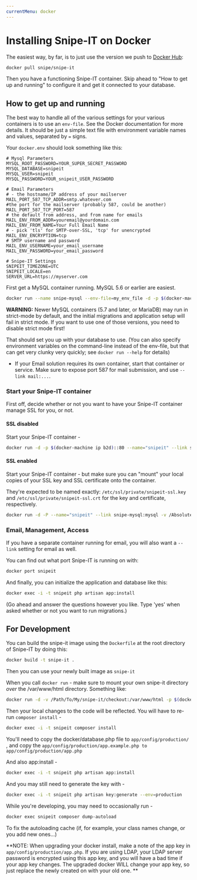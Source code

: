 ```yaml
---
currentMenu: docker
---
```


# Installing Snipe-IT on Docker

The easiest way, by far, is to just use the version we push to [Docker Hub](https://hub.docker.com/r/snipe/snipe-it/):

```sh
docker pull snipe/snipe-it
```

Then you have a functioning Snipe-IT container. Skip ahead to "How to get up and
running" to configure it and get it connected to your database.

## How to get up and running

The best way to handle all of the various settings for your various containers is to use an `env-file`.
See the Docker documentation for more details. It should be just a simple text file with environment
variable names and values, separated by ```=``` signs.

Your `docker.env` should look something like this:

```env
# Mysql Parameters
MYSQL_ROOT_PASSWORD=YOUR_SUPER_SECRET_PASSWORD
MYSQL_DATABASE=snipeit
MYSQL_USER=snipeit
MYSQL_PASSWORD=YOUR_snipeit_USER_PASSWORD

# Email Parameters
# - the hostname/IP address of your mailserver
MAIL_PORT_587_TCP_ADDR=smtp.whatever.com
#the port for the mailserver (probably 587, could be another)
MAIL_PORT_587_TCP_PORT=587
# the default from address, and from name for emails
MAIL_ENV_FROM_ADDR=youremail@yourdomain.com
MAIL_ENV_FROM_NAME=Your Full Email Name
# - pick 'tls' for SMTP-over-SSL, 'tcp' for unencrypted
MAIL_ENV_ENCRYPTION=tcp
# SMTP username and password
MAIL_ENV_USERNAME=your_email_username
MAIL_ENV_PASSWORD=your_email_password

# Snipe-IT Settings
SNIPEIT_TIMEZONE=UTC
SNIPEIT_LOCALE=en
SERVER_URL=https://myserver.com
```
First get a MySQL container running. MySQL 5.6 or earlier are easiest.

```sh
docker run --name snipe-mysql --env-file=my_env_file -d -p $(docker-machine ip b2d)::3306 mysql:5.6
```

**WARNING:** Newer MySQL containers (5.7 and later, or MariaDB) may run in strict-mode by default, and the initial migrations and application setup will fail in strict mode. If you want to use one of those versions, you need to disable strict mode first!

That should set you up with your database to use. (You can also specify environment variables on the command-line instead of the env-file, but that can get very clunky very quickly; see ```docker run --help``` for details)

* If your Email solution requires its own container, start that container or service. Make sure to expose port 587 for mail submission, and use ```--link mail:...```.

### Start your Snipe-IT container

First off, decide whether or not you want to have your Snipe-IT container manage SSL for you, or not.

#### SSL disabled

Start your Snipe-IT container -
```sh
docker run -d -p $(docker-machine ip b2d)::80 --name="snipeit" --link snipe-mysql:mysql --env-file=my_env_file snipe-it
```

#### SSL enabled
Start your Snipe-IT container - but make sure you can "mount" your local copies of your SSL key and SSL certificate onto the container.

They're expected to be named exactly: `/etc/ssl/private/snipeit-ssl.key` and `/etc/ssl/private/snipeit-ssl.crt` for the key and certificate, respectively.

```sh
docker run -d -P --name="snipeit" --link snipe-mysql:mysql -v /Absolute/Path/To/Your/SSL_Cert_directory:/etc/ssl/private --env-file=my_env_file snipe-it
```

### Email, Management, Access

If you have a separate container running for email, you will also want a ```--link``` setting for email as well.

You can find out what port Snipe-IT is running on with:

```sh
docker port snipeit
```

And finally, you can initialize the application and database like this:

```sh
docker exec -i -t snipeit php artisan app:install
```

(Go ahead and answer the questions however you like. Type 'yes' when asked whether or not you want to run migrations.)

## For Development

You can build the snipe-it image using the ```Dockerfile``` at the root directory of Snipe-IT by doing this:

```sh
docker build -t snipe-it .
```

Then you can use your newly built image as ```snipe-it```


When you call ```docker run``` - make sure to mount your own snipe-it directory *over* the /var/www/html directory. Something like:

```sh
docker run -d -v /Path/To/My/snipe-it/checkout:/var/www/html -p $(docker-machine ip b2d)::80  --name="snipeit" --link mysql:mysql snipeit
```

Then your local changes to the code will be reflected. You will have to re-run ```composer install``` -

```sh
docker exec -i -t snipeit composer install
```

You'll need to copy the docker/database.php file to ```app/config/production/``` , and copy the ```app/config/production/app.example.php to app/config/production/app.php```

And also app:install -

```sh
docker exec -i -t snipeit php artisan app:install
```

And you may still need to generate the key with -

```sh
docker exec -i -t snipeit php artisan key:generate --env=production
```
While you're developing, you may need to occasionally run -

```sh
docker exec snipeit composer dump-autoload
```

To fix the autoloading cache (if, for example, your class names change, or you add new ones...)

**NOTE: When upgrading your docker install, make a note of the app key in `app/config/production/app.php`. If you are using LDAP, your LDAP server password is encrypted using this app key, and you will have a bad time if your app key changes. The upgraded docker WILL change your app key, so just replace the newly created on with your old one. ** 
